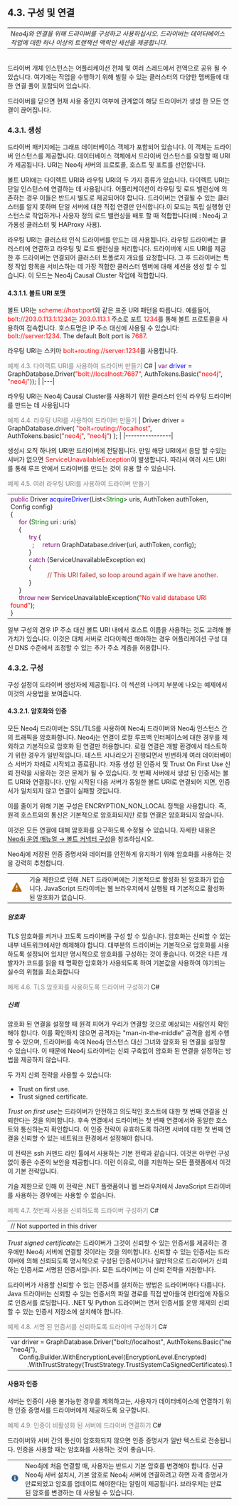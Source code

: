 ## 4.3. 구성 및 연결
###### *<table width="1200"><td width=1200>Neo4j와 연결을 위해 드라이버를 구성하고 사용하십시오. 드라이버는 데이터베이스 작업에 대한 하나 이상의 트랜잭션 맥락인 세션을 제공합니다. </td></table>*


드라이버 개체 인스턴스는 어플리케이션 전체 및 여러 스레드에서 전역으로 공유 될 수 있습니다. 여기에는 작업을 수행하기 위해 빌릴 수 있는 클러스터의 다양한 멤버들에 대한 연결 풀이 포함되어 있습니다.

드라이버를 닫으면 현재 사용 중인지 여부에 관계없이 해당 드라이버가 생성 한 모든 연결이 끊어집니다.

### 4.3.1. 생성
드라이버 패키지에는 그래프 데이터베이스 객체가 포함되어 있습니다. 이 객체는 드라이버 인스턴스를 제공합니다. 데이터베이스 객체에서 드라이버 인스턴스를 요청할 때 URI가 제공됩니다. URI는 Neo4j 서버의 프로토콜, 호스트 및 포트를 선언합니다.

볼트 URI에는 다이렉트 URI와 라우팅 URI의 두 가지 종류가 있습니다. 다이렉트 URI는 단일 인스턴스에 연결하는 데 사용됩니다. 어플리케이션이 라우팅 및 로드 밸런싱에 의존하는 경우 이들은 반드시 별도로 제공되어야 합니다. 드라이버는 연결될 수 있는 클러스터를 알지 못하며 단일 서버에 대한 직접 연결만 인식합니다.이 모드는 독립 실행형 인스턴스로 작업하거나 사용자 정의 로드 밸런싱을 배포 할 때 적합합니다(예 : Neo4j 고 가용성 클러스터 및 HAProxy 사용).

라우팅 URI는 클러스터 인식 드라이버를 만드는 데 사용됩니다. 라우팅 드라이버는 클러스터에 연결하고 라우팅 및 로드 밸런싱을 처리합니다. 드라이버에 시드 URI를 제공 한 후 드라이버는 연결되어 클러스터 토폴로지 개요를 요청합니다. 그 후 드라이버는 특정 작업 항목을 서비스하는 데 가장 적합한 클러스터 멤버에 대해 세션을 생성 할 수 있습니다. 이 모드는 Neo4j Causal Cluster 작업에 적합합니다.

#### 4.3.1.1. 볼트 URI 포맷
볼트 URI는 <font color=red>scheme://host:port</font>와 같은 표준 URI 패턴을 따릅니다. 예를들어, <font color=red>bolt://203.0.113.1:1234</font>는 <font color=red>203.0.113.1</font> 주소로 포트 <font color=red>1234</font>를 통해 볼트 프로토콜을 사용하여 접속합니다. 호스트명은 IP 주소 대신에 사용될 수 있습니다: <font color=red>bolt://server:1234</font>. The default Bolt port is <font color=red>7687</font>.

라우팅 URI는 스키마 <font color=red>bolt+routing://server:1234</font>를 사용합니다.

<font color="gray">예제 4.3. 다이렉트 URI를 사용하여 드라이버 만들기</font>
C#
| <font color="purple">var</font> <font color="blue">driver</font> = GraphDatabase.Driver(<font color="red">"bolt://localhost:7687"</font>, AuthTokens.Basic(<font color="red">"neo4j"</font>, <font color="red">"neo4j"</font>)); |
|---|

라우팅 URI는 Neo4j Causal Cluster를 사용하기 위한 클러스터 인식 라우팅 드라이버를 만드는 데 사용됩니다

<font color="gray">예제 4.4. 라우팅 URI를 사용하여 드라이버 만들기</font>
| Driver driver = GraphDatabase.driver( <font color="red">"bolt+routing://localhost"</font>, AuthTokens.basic(<font color="red">"neo4j"</font>, <font color="red">"neo4j"</font>) ); |
|----------------|

생성시 오직 하나의 URI만 드라이버에 전달됩니다. 만일 해당 URI에서 응답 할 수있는 서버가 없으면 <font color="red">ServiceUnavailableException</font>이 발생합니다. 따라서 여러 시드 URI를 통해 루프 안에서 드라이버를 만드는 것이 유용 할 수 있습니다.

<font color="gray">예제 4.5. 여러 라우팅 URI를 사용하여 드라이버 만들기</font>
<table><tr><td>
<font color="purple">public</font> Driver <font color="blue">acquireDriver</font>(List<<font color="green">String</font>> uris, AuthToken authToken, Config config)<br>
{<br>
&nbsp;&nbsp;&nbsp;&nbsp;&nbsp;<font color="purple">for</font> (<font color="green">String</font> uri : uris)<br>
&nbsp;&nbsp;&nbsp;&nbsp;&nbsp;{<br>
&nbsp;&nbsp;&nbsp;&nbsp;&nbsp;&nbsp;&nbsp;&nbsp;&nbsp;&nbsp;&nbsp;<font color="purple">try</font> {<br>
&nbsp;&nbsp;&nbsp;&nbsp;&nbsp;&nbsp;&nbsp;&nbsp;&nbsp;&nbsp;&nbsp;&nbsp;&nbsp</font>;&nbsp;&nbsp;&nbsp;&nbsp;&nbsp;<font color="purple">return</font> GraphDatabase.driver(uri, authToken, config);<br>
&nbsp;&nbsp;&nbsp;&nbsp;&nbsp;&nbsp;&nbsp;&nbsp;&nbsp;&nbsp;&nbsp;}<br>
&nbsp;&nbsp;&nbsp;&nbsp;&nbsp;&nbsp;&nbsp;&nbsp;&nbsp;&nbsp;&nbsp;<font color="purple">catch</font> (ServiceUnavailableException ex)<br>
&nbsp;&nbsp;&nbsp;&nbsp;&nbsp;&nbsp;&nbsp;&nbsp;&nbsp;&nbsp;&nbsp;{<br>
&nbsp;&nbsp;&nbsp;&nbsp;&nbsp;&nbsp;&nbsp;&nbsp;&nbsp;&nbsp;&nbsp;&nbsp;&nbsp;&nbsp;&nbsp;&nbsp;&nbsp;&nbsp;&nbsp;&nbsp;&nbsp;&nbsp;<font color="brown">// This URI failed, so loop around again if we have another.</font><br>
&nbsp;&nbsp;&nbsp;&nbsp;&nbsp;&nbsp;&nbsp;&nbsp;&nbsp;&nbsp;&nbsp;}<br>
&nbsp;&nbsp;&nbsp;&nbsp;&nbsp;}<br>
&nbsp;&nbsp;&nbsp;&nbsp;&nbsp;<font color="purple">throw new</font> ServiceUnavailableException(<font color="red">"No valid database URI found"</font>);<br>
}</td></tr>
</table>

일부 구성의 경우 IP 주소 대신 볼트 URI 내에서 호스트 이름을 사용하는 것도 고려해 볼 가치가 있습니다. 이것은 대체 서버로 리다이렉션 해야하는 경우 어플리케이션 구성 대신 DNS 수준에서 조정할 수 있는 추가 주소 계층을 허용합니다.

### 4.3.2. 구성
구성 설정이 드라이버 생성자에 제공됩니다. 이 섹션의 나머지 부분에 나오는 예제에서 이것의 사용법을 보여줍니다.

#### 4.3.2.1. 암호화와 인증
모든 Neo4j 드라이버는 SSL/TLS를 사용하여 Neo4j 드라이버와 Neo4j 인스턴스 간의 트래픽을 암호화합니다. Neo4j는 연결이 로컬 루프백 인터페이스에 대한 경우를 제외하고 기본적으로 암호화 된 연결만 허용합니다. 로컬 연결은 개발 환경에서 테스트하기 위한 경우가 일반적입니다. 테스트 시나리오가 진행되면서 빈번하게 여러 데이터베이스 서버가 차례로 시작되고 종료됩니다. 자동 생성 된 인증서 및 Trust On First Use 신뢰 전략을 사용하는 것은 문제가 될 수 있습니다. 첫 번째 서버에서 생성 된 인증서는 볼트 URI와 연결됩니다. 만일 시작된 다음 서버가 동일한 볼트 URI로 연결되어 지면, 인증서가 일치되지 않고 연결이 실패할 것입니다.

이를 줄이기 위해 기본 구성은 ENCRYPTION_NON_LOCAL 정책을 사용합니다. 즉, 원격 호스트와의 통신은 기본적으로 암호화되지만 로컬 연결은 암호화되지 않습니다.

이것은 모든 연결에 대해 암호화를 요구하도록 수정될 수 있습니다. 자세한 내용은 [Neo4j 운영 매뉴얼 → 볼트 커넥터 구성](https://neo4j.com/docs/operations-manual/3.1/configuration/connectors/)을 참조하십시오.

Neo4j에 저장된 인증 증명서와 데이터를 안전하게 유지하기 위해 암호화를 사용하는 것을 강력히 추천합니다.
<table bordercolor="white" border=0>
<tr><td><img src="./img/warning.gif" width="70"></img></td><td>기술 제한으로 인해 .NET 드라이버에는 기본적으로 활성화 된 암호화가 없습니다. JavaScript 드라이버는 웹 브라우저에서 실행될 때 기본적으로 활성화 된 암호화가 없습니다.</td></tr></table>

##### 암호화
TLS 암호화를 켜거나 끄도록 드라이버를 구성 할 수 있습니다. 암호화는 신뢰할 수 있는 내부 네트워크에서만 해제해야 합니다. 대부분의 드라이버는 기본적으로 암호화를 사용하도록 설정되어 있지만 명시적으로 암호화를 구성하는 것이 좋습니다. 이것은 다른 개발자가 코드를 읽을 때 명확한 암호화가 사용되도록 하여 기본값을 사용하여 야기되는 실수의 위험을 최소화합니다

<font color="gray">예제 4.6. TLS 암호화를 사용하도록 드라이버 구성하기</font>
C#

##### 신뢰
암호화 된 연결을 설정할 때 원격 피어가 우리가 연결할 것으로 예상되는 사람인지 확인해야 합니다. 이를 확인하지 않으면 공격자는 "man-in-the-middle" 공격을 쉽게 수행 할 수 있으며, 드라이버를 속여 Neo4j 인스턴스 대신 그녀와 암호화 된 연결을 설정할 수 있습니다. 이 때문에 Neo4j 드라이버는 신뢰 구축없이 암호화 된 연결을 설정하는 방법을 제공하지 않습니다.

두 가지 신뢰 전략을 사용할 수 있습니다:

- Trust on first use.
- Trust signed certificate.

*Trust on first use*는 드라이버가 안전하고 의도적인 호스트에 대한 첫 번째 연결을 신뢰한다는 것을 의미합니다. 후속 연결에서 드라이버는 첫 번째 연결에서와 동일한 호스트와 통신하는지 확인합니다. 이 인증 전략이 유효하도록 하려면 서버에 대한 첫 번째 연결을 신뢰할 수 있는 네트워크 환경에서 설정해야 합니다.

이 전략은 ssh 커맨드 라인 툴에서 사용하는 기본 전략과 같습니다. 이것은 아무런 구성없이 좋은 수준의 보안을 제공합니다. 이런 이유로, 이를 지원하는 모든 플랫폼에서 이것이 기본 전략입니다.

기술 제한으로 인해 이 전략은 .NET 플랫폼이나 웹 브라우저에서 JavaScript 드라이버를 사용하는 경우에는 사용할 수 없습니다.

<font color="gray">예제 4.7. 첫번째 사용을 신뢰하도록 드라이버 구성하기</font>
C#
<table width=1200><font color="brown"><tr><td width=1200>// Not supported in this driver</td></tr></font>
</table>

*Trust signed certificate*는 드라이버가 그것이 신뢰할 수 있는 인증서를 제공하는 경우에만  Neo4j 서버에 연결할 것이라는 것을 의미합니다. 신뢰할 수 있는 인증서는 드라이버에 의해 신뢰되도록 명시적으로 구성된 인증서이거나 일반적으로 드라이버가 신뢰하는 인증서로 서명된 인증서입니다. 모든 드라이버는 이 신뢰 전략을 지원합니다.

드라이버가 사용할 신뢰할 수 있는 인증서를 설치하는 방법은 드라이버마다 다릅니다. Java 드라이버는 신뢰할 수 있는 인증서의 파일 경로를 직접 받아들여 런타임에 자동으로 인증서를 로딩합니다. .NET 및 Python 드라이버는 먼저 인증서를 운영 체제의 신뢰할 수 있는 인증서 저장소에 설치해야 합니다.

<font color="gray">예제 4.8. 서명 된 인증서를 신뢰하도록 드라이버 구성하기</font>
C#
<table><tr><td width=1200> var driver = GraphDatabase.Driver("bolt://localhost", AuthTokens.Basic("neo4j", "neo4j"),<br>
&nbsp;&nbsp;&nbsp;&nbsp;&nbsp;Config.Builder.WithEncryptionLevel(EncryptionLevel.Encrypted)<br>
&nbsp;&nbsp;&nbsp;&nbsp;&nbsp;&nbsp;&nbsp;&nbsp;&nbsp;&nbsp;.WithTrustStrategy(TrustStrategy.TrustSystemCaSignedCertificates).ToConfig());
        </td></tr>
        </table>

#### 사용자 인증
서버는 인증이 사용 불가능한 경우를 제외하고는, 사용자가 데이터베이스에 연결하기 위한 인증 증명서를 드라이버에게 제공하도록 요구합니다.

<font color="gray">예제 4.9. 인증이 비활성화 된 서버에 드라이버 연결하기</font>
C#

드라이버와 서버 간의 통신이 암호화되지 않으면 인증 증명서가 일반 텍스트로 전송됩니다. 인증을 사용할 때는 암호화를 사용하는 것이 좋습니다.
<table><tr><td><img src="./img/note.gif" width="70"></td>
<td with=1200>Neo4j에 처음 연결할 때, 사용자는 반드시 기본 암호를 변경해야 합니다. 신규 Neo4j 서버 설치시, 기본 암호로 Neo4j 서버에 연결하려고 하면 자격 증명서가 만료되었고 암호를 업데이트 해야한다는 알림이 제공됩니다. 브라우저는 만료 된 암호를 변경하는 데 사용될 수 있습니다.</td></tr></table>
